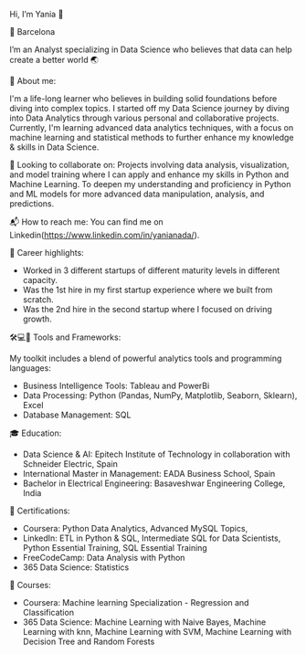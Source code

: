 Hi, I’m Yania 👋 

📍 Barcelona
 
I’m an Analyst specializing in Data Science who believes that data can help create a better world 🌏


🌱 About me: 

I'm a life-long learner who believes in building solid foundations before diving into complex topics. I started off my Data Science journey by diving into Data Analytics through various personal and collaborative projects. Currently, I'm learning advanced data analytics techniques, with a focus on machine learning and statistical methods to further enhance my knowledge & skills in Data Science.


🔭 Looking to collaborate on: Projects involving data analysis, visualization, and model training where I can apply and enhance my skills in Python and Machine Learning. To deepen my understanding and proficiency in Python and ML models for more advanced data manipulation, analysis, and predictions.


📬 How to reach me: You can find me on Linkedin(https://www.linkedin.com/in/yanianada/).


🌟 Career highlights:

- Worked in 3 different startups of different maturity levels in different capacity.
- Was the 1st hire in my first startup experience where we built from scratch.
- Was the 2nd hire in the second startup where I focused on driving growth.

🛠️💻📖 Tools and Frameworks:

My toolkit includes a blend of powerful analytics tools and programming languages:

- Business Intelligence Tools: Tableau and PowerBi
- Data Processing: Python (Pandas, NumPy, Matplotlib, Seaborn, Sklearn), Excel
- Database Management: SQL


🎓 Education:
- Data Science & AI: Epitech Institute of Technology in collaboration with Schneider Electric, Spain
- International Master in Management: EADA Business School, Spain
- Bachelor in Electrical Engineering: Basaveshwar Engineering College, India


📜 Certifications:
- Coursera: Python Data Analytics, Advanced MySQL Topics, 
- LinkedIn: ETL in Python & SQL, Intermediate SQL for Data Scientists, Python Essential Training, SQL Essential Training
- FreeCodeCamp: Data Analysis with Python
- 365 Data Science: Statistics


🔎 Courses:
- Coursera: Machine learning Specialization - Regression and Classification
- 365 Data Science: Machine Learning with Naive Bayes, Machine Learning with knn, Machine Learning with SVM, Machine Learning with Decision Tree and Random Forests



<!---
YaniaNada/YaniaNada is a ✨ special ✨ repository because its `README.md` (this file) appears on your GitHub profile.
You can click the Preview link to take a look at your changes.
--->
